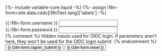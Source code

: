 {%- include variable-core.liquid -%}
{%- assign i18n-form=site.data.cadc[i18nText-lang]['labels'] -%}

<div class="wb-frmvld">
    <div class="form-content">
        <form id="login_form" method="post" class="col-md-4" action="/access/login">
            <input type="hidden" id="redirect_uri" name="redirect_uri" data-role="none">
            <div class="form-group">
                <label for="username" class="control-label">{{ i18n-form.username }}</label>
                <input class="form-control full-width" name="username" id="username" required="required" />
            </div>
            <div class="form-group">
                <label for="password" class="control-label">{{ i18n-form.password }}</label>
                <input class="form-control full-width" type="password" name="password" id="password" required="required" />
            </div>
            {% comment %}
            Hidden inputs used for OIDC login.
            If parameters aren't here, they won't be used for the OIDC login submit.
            {% endcomment %}
            <input type="hidden" id="clientid" name="clientid" data-role="none">
            <input type="hidden" id="state" name="state" data-role="none">
            <input type="hidden" id="claims" name="claims" data-role="none">
            <input type="hidden" id="client" name="client" data-role="none">
            <button type="submit" class="btn btn-primary" tabindex="12">{{ i18n-form.signin_submit }}</button>
            <button type="reset" class="btn btn-default pull-right">{{ i18n-form.reset }}</button>
        </form>
    </div>
</div>
